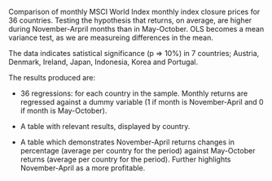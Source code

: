 Comparison of monthly MSCI World Index monthly index closure prices for 36 countries. Testing the hypothesis that returns, on average, are higher during November-Arpril months than in May-October. OLS becomes a mean variance test, as we are measureing differences in the mean.

The data indicates satistical significance (p => 10%) in 7 countries; Austria, Denmark, Ireland, Japan, Indonesia, Korea and Portugal.

The results produced are: 

- 36 regressions: for each country in the sample. Monthly returns are regressed against a dummy variable (1 if month is November-April and 0 if month is May-October).

- A table with relevant results, displayed by country.

- A table which demonstrates November-April returns changes in percentage (average per country for the period) against May-October returns (average per country for the period). Further highlights November-April as a more profitable.
